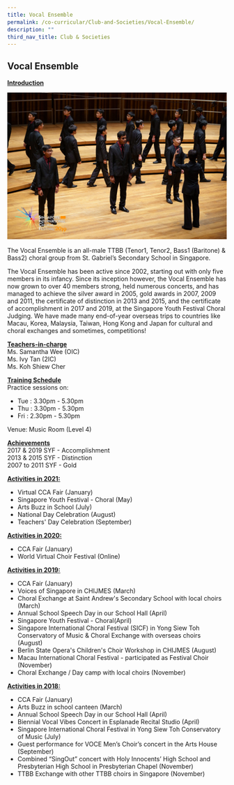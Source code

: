 ```yaml
---
title: Vocal Ensemble
permalink: /co-curricular/Club-and-Societies/Vocal-Ensemble/
description: ""
third_nav_title: Club & Societies
---
```

## Vocal Ensemble 

**<u>Introduction</u>**

![](/images/Singing%20Ramkali%20during%20SICF.jpeg)

The Vocal Ensemble is an all-male TTBB (Tenor1, Tenor2, Bass1 (Baritone) & Bass2) choral group from St. Gabriel’s Secondary School in Singapore.


The Vocal Ensemble has been active since 2002, starting out with only five members in its infancy. Since its inception however, the Vocal Ensemble has now grown to over 40 members strong, held numerous concerts, and has managed to achieve the silver award in 2005, gold awards in 2007, 2009 and 2011, the certificate of distinction in 2013 and 2015, and the certificate of accomplishment in 2017 and 2019, at the Singapore Youth Festival Choral Judging. We have made many end-of-year overseas trips to countries like Macau, Korea, Malaysia, Taiwan, Hong Kong and Japan for cultural and choral exchanges and sometimes, competitions!

**<u>Teachers-in-charge</u>**<br>
Ms. Samantha Wee (OIC)<br>
Ms. Ivy Tan (2IC)<br>
Ms. Koh Shiew Cher

  

**<u>Training Schedule</u>**<br>
Practice sessions on:

*   Tue : 3.30pm - 5.30pm
*   Thu : 3.30pm - 5.30pm
*   Fri : 2.30pm - 5.30pm

Venue: Music Room (Level 4)

 
**<u>Achievements</u>**<br>
2017 & 2019 SYF - Accomplishment<br>
2013 & 2015 SYF - Distinction<br>
2007 to 2011 SYF - Gold

  

**<u>Activities in 2021:</u>**
*   Virtual CCA Fair (January)
*   Singapore Youth Festival - Choral (May)
*   Arts Buzz in School (July)
*   National Day Celebration (August)
*   Teachers' Day Celebration (September)

  

**<u>Activities in 2020:</u>** 
*   CCA Fair (January)
*   World Virtual Choir Festival (Online)

  

**<u>Activities in 2019:</u>**

*   CCA Fair (January)
*   Voices of Singapore in CHIJMES (March)
*   Choral Exchange at Saint Andrew's Secondary School with local choirs (March)
*   Annual School Speech Day in our School Hall (April)
*   Singapore Youth Festival - Choral(April)
*   Singapore International Choral Festival (SICF) in Yong Siew Toh Conservatory of Music & Choral Exchange with overseas choirs (August)
*   Berlin State Opera's Children's Choir Workshop in CHIJMES (August)
*   Macau International Choral Festival - participated as Festival Choir (November)
*   Choral Exchange / Day camp with local choirs (November)

  

**<u>Activities in 2018:</u>**

*   CCA Fair (January)
*   Arts Buzz in school canteen (March)
*   Annual School Speech Day in our School Hall (April)
*   Biennial Vocal Vibes Concert in Esplanade Recital Studio (April)
*   Singapore International Choral Festival in Yong Siew Toh Conservatory of Music (July)
*   Guest performance for VOCE Men’s Choir’s concert in the Arts House (September)
*   Combined “SingOut” concert with Holy Innocents’ High School and Presbyterian High School in Presbyterian Chapel (November)
*   TTBB Exchange with other TTBB choirs in Singapore (November)